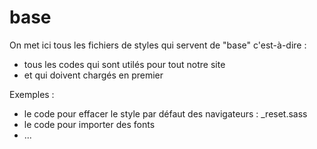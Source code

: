 # base

On met ici tous les fichiers de styles qui servent de "base" c'est-à-dire :

- tous les codes qui sont utilés pour tout notre site
- et qui doivent chargés en premier

Exemples :

- le code pour effacer le style par défaut des navigateurs : \_reset.sass
- le code pour importer des fonts
- ...